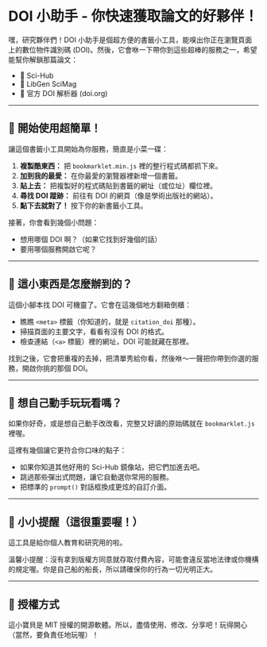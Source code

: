 # DOI 小助手 - 你快速獲取論文的好夥伴！

嘿，研究夥伴們！DOI 小助手是個超方便的書籤小工具，能嗅出你正在瀏覽頁面上的數位物件識別碼 (DOI)。然後，它會咻一下帶你到這些超棒的服務之一，希望能幫你解鎖那篇論文：

- 🧪 Sci-Hub
- 📘 LibGen SciMag
- 🔗 官方 DOI 解析器 (doi.org)

---

## 🚀 開始使用超簡單！

讓這個書籤小工具開始為你服務，簡直是小菜一碟：

1. **複製酷東西：** 把 `bookmarklet.min.js` 裡的整行程式碼都抓下來。
2. **加到我的最愛：** 在你最愛的瀏覽器裡新增一個書籤。
3. **貼上去：** 把複製好的程式碼貼到書籤的網址（或位址）欄位裡。
4. **尋找 DOI 蹤跡：** 前往有 DOI 的網頁（像是學術出版社的網站）。
5. **點下去就對了！** 按下你的新書籤小工具。

接著，你會看到幾個小問題：

- 想用哪個 DOI 啊？（如果它找到好幾個的話）
- 要用哪個服務開啟它呢？

---

## 🤔 這小東西是怎麼辦到的？

這個小腳本找 DOI 可機靈了。它會在這幾個地方翻箱倒櫃：

- 瞧瞧 `<meta>` 標籤（你知道的，就是 `citation_doi` 那種）。
- 掃描頁面的主要文字，看看有沒有 DOI 的格式。
- 檢查連結（`<a>` 標籤）裡的網址，DOI 可能就藏在那裡。

找到之後，它會把重複的去掉，把清單秀給你看，然後咻～一聲把你帶到你選的服務，開啟你挑的那個 DOI。

---

## 🔧 想自己動手玩玩看嗎？

如果你好奇，或是想自己動手改改看，完整又好讀的原始碼就在 `bookmarklet.js` 裡喔。

這裡有幾個讓它更符合你口味的點子：

- 如果你知道其他好用的 Sci-Hub 鏡像站，把它們加進去吧。
- 跳過那些彈出式問題，讓它自動選你常用的服務。
- 把標準的 `prompt()` 對話框換成更炫的自訂介面。

---

## 📢 小小提醒（這很重要喔！）

這工具是給你個人教育和研究用的啦。

溫馨小提醒：沒有拿到版權方同意就存取付費內容，可能會違反當地法律或你機構的規定喔。你是自己船的船長，所以請確保你的行為一切光明正大。

---

## 📜 授權方式

這小寶貝是 MIT 授權的開源軟體。所以，盡情使用、修改、分享吧！玩得開心（當然，要負責任地玩喔）！

        
